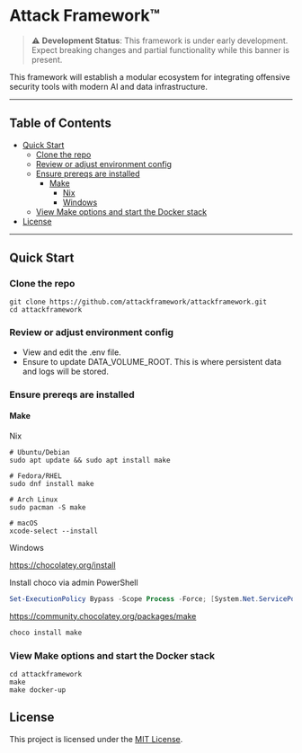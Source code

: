 # Attack Framework™

> ⚠️ **Development Status**: This framework is under early development. Expect breaking changes and partial functionality while this banner is present.

This framework will establish a modular ecosystem for integrating offensive security tools with modern AI and data infrastructure.

---

## Table of Contents

- [Quick Start](#quick-start)
  - [Clone the repo](#clone-the-repo)
  - [Review or adjust environment config](#review-or-adjust-environment-config)
  - [Ensure prereqs are installed](#ensure-prereqs-are-installed)
    - [Make](#make)
      - [Nix](#nix)
      - [Windows](#windows)
  - [View Make options and start the Docker stack](#view-make-options-and-start-the-docker-stack)
- [License](#license)

---


## Quick Start

### Clone the repo

```
git clone https://github.com/attackframework/attackframework.git
cd attackframework
```

### Review or adjust environment config

- View and edit the .env file.
- Ensure to update DATA_VOLUME_ROOT. This is where persistent data and logs will be stored.

### Ensure prereqs are installed

#### Make

Nix

```shell
# Ubuntu/Debian
sudo apt update && sudo apt install make

# Fedora/RHEL
sudo dnf install make

# Arch Linux
sudo pacman -S make

# macOS
xcode-select --install
```

Windows

https://chocolatey.org/install

Install choco via admin PowerShell
```powershell
Set-ExecutionPolicy Bypass -Scope Process -Force; [System.Net.ServicePointManager]::SecurityProtocol = [System.Net.ServicePointManager]::SecurityProtocol -bor 3072; iex ((New-Object System.Net.WebClient).DownloadString('https://community.chocolatey.org/install.ps1'))
```

https://community.chocolatey.org/packages/make

```powershell
choco install make
```

### View Make options and start the Docker stack

```
cd attackframework
make
make docker-up
```

## License

This project is licensed under the [MIT License](LICENSE).